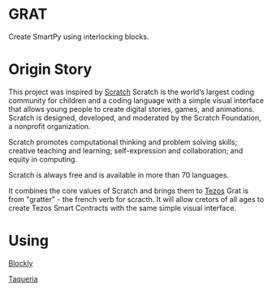# GRAT
Create SmartPy using interlocking blocks. 

# Origin Story
This project was inspired by [Scratch](https://scratch.mit.edu/)
Scratch is the world’s largest coding community for children and a coding language with a simple visual interface that allows young people to create digital stories, games, and animations. Scratch is designed, developed, and moderated by the Scratch Foundation, a nonprofit organization.

Scratch promotes computational thinking and problem solving skills; creative teaching and learning; self-expression and collaboration; and equity in computing.

Scratch is always free and is available in more than 70 languages.

It combines the core values of Scratch and brings them to [Tezos](https://tezos.com/) 
Grat is from "gratter" - the french verb for scracth. It will allow cretors of all ages to create Tezos Smart Contracts with the same simple visual interface.

# Using
[Blockly](https://developers.google.com/blockly)

[Taqueria](https://taqueria.io/)

